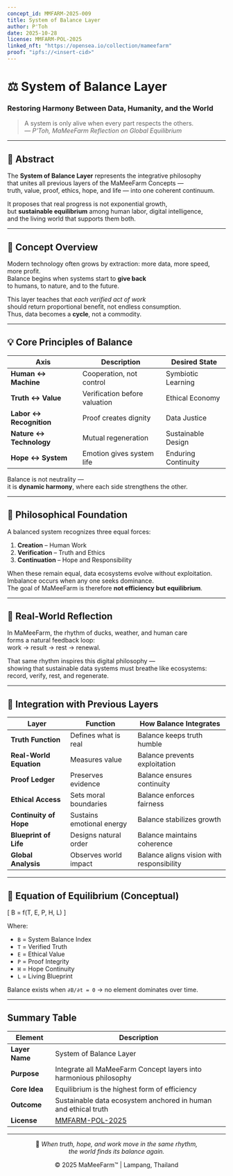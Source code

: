 ```yaml
---
concept_id: MMFARM-2025-009
title: System of Balance Layer
author: P'Toh
date: 2025-10-28
license: MMFARM-POL-2025
linked_nft: "https://opensea.io/collection/mameefarm"
proof: "ipfs://<insert-cid>"
---
```


# ⚖️ System of Balance Layer  
### Restoring Harmony Between Data, Humanity, and the World

> A system is only alive when every part respects the others.  
> — *P'Toh, MaMeeFarm Reflection on Global Equilibrium*

---

## 🧭 Abstract

The **System of Balance Layer** represents the integrative philosophy  
that unites all previous layers of the MaMeeFarm Concepts —  
truth, value, proof, ethics, hope, and life — into one coherent continuum.  

It proposes that real progress is not exponential growth,  
but **sustainable equilibrium** among human labor, digital intelligence,  
and the living world that supports them both.

---

## 🌱 Concept Overview

Modern technology often grows by extraction: more data, more speed, more profit.  
Balance begins when systems start to **give back**  
to humans, to nature, and to the future.  

This layer teaches that *each verified act of work*  
should return proportional benefit, not endless consumption.  
Thus, data becomes a **cycle**, not a commodity.

---

## 💡 Core Principles of Balance

| Axis | Description | Desired State |
|------|--------------|---------------|
| **Human ↔ Machine** | Cooperation, not control | Symbiotic Learning |
| **Truth ↔ Value** | Verification before valuation | Ethical Economy |
| **Labor ↔ Recognition** | Proof creates dignity | Data Justice |
| **Nature ↔ Technology** | Mutual regeneration | Sustainable Design |
| **Hope ↔ System** | Emotion gives system life | Enduring Continuity |

Balance is not neutrality —  
it is **dynamic harmony**, where each side strengthens the other.

---

## 🔬 Philosophical Foundation

A balanced system recognizes three equal forces:

1. **Creation** – Human Work  
2. **Verification** – Truth and Ethics  
3. **Continuation** – Hope and Responsibility  

When these remain equal, data ecosystems evolve without exploitation.  
Imbalance occurs when any one seeks dominance.  
The goal of MaMeeFarm is therefore **not efficiency but equilibrium**.

---

## 🌾 Real-World Reflection

In MaMeeFarm, the rhythm of ducks, weather, and human care  
forms a natural feedback loop:  
work → result → rest → renewal.  

That same rhythm inspires this digital philosophy —  
showing that sustainable data systems must breathe like ecosystems:  
record, verify, rest, and regenerate.

---

## 🔗 Integration with Previous Layers

| Layer | Function | How Balance Integrates |
|--------|-----------|-----------------------|
| **Truth Function** | Defines what is real | Balance keeps truth humble |
| **Real-World Equation** | Measures value | Balance prevents exploitation |
| **Proof Ledger** | Preserves evidence | Balance ensures continuity |
| **Ethical Access** | Sets moral boundaries | Balance enforces fairness |
| **Continuity of Hope** | Sustains emotional energy | Balance stabilizes growth |
| **Blueprint of Life** | Designs natural order | Balance maintains coherence |
| **Global Analysis** | Observes world impact | Balance aligns vision with responsibility |

---

## 💫 Equation of Equilibrium (Conceptual)

\[
B = f(T, E, P, H, L)
\]

Where:  
- `B` = System Balance Index  
- `T` = Verified Truth  
- `E` = Ethical Value  
- `P` = Proof Integrity  
- `H` = Hope Continuity  
- `L` = Living Blueprint  

Balance exists when `∂B/∂t = 0` → no element dominates over time.  

---

##  Summary Table

| Element | Description |
|----------|-------------|
| **Layer Name** | System of Balance Layer |
| **Purpose** | Integrate all MaMeeFarm Concept layers into harmonious philosophy |
| **Core Idea** | Equilibrium is the highest form of efficiency |
| **Outcome** | Sustainable data ecosystem anchored in human and ethical truth |
| **License** | [MMFARM-POL-2025](../LICENSE.md) |

---

<div align="center">

💚 *When truth, hope, and work move in the same rhythm,  
the world finds its balance again.*  

© 2025 MaMeeFarm™ | Lampang, Thailand  

</div>
